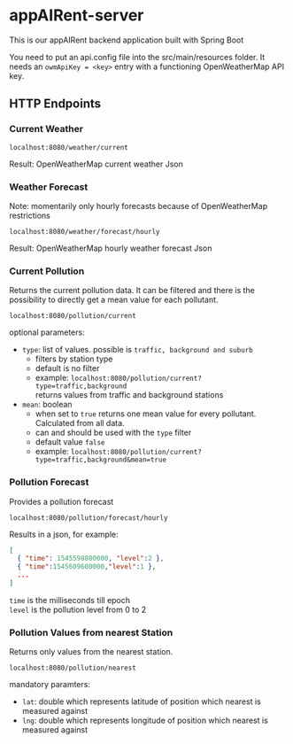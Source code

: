 # appAIRent-server
This is our appAIRent backend application built with Spring Boot

You need to put an api.config file into the src/main/resources folder. 
It needs an `owmApiKey = <key>` entry with a functioning OpenWeatherMap API key.

##  HTTP Endpoints

### Current Weather

```localhost:8080/weather/current```

Result: OpenWeatherMap current weather Json
 
### Weather Forecast

Note: momentarily only hourly forecasts because of OpenWeatherMap restrictions

`localhost:8080/weather/forecast/hourly`

Result: OpenWeatherMap hourly weather forecast Json

### Current Pollution

Returns the current pollution data. 
It can be filtered and there is the possibility to directly get a mean value for
 each pollutant.

`localhost:8080/pollution/current`

optional parameters:

- `type`: list of values. possible is `traffic, background and suburb`
  - filters by station type
  - default is no filter
  - example: `localhost:8080/pollution/current?type=traffic,background`  
  returns values from traffic and background stations 
- `mean`: boolean
  - when set to `true` returns one mean value for every pollutant. Calculated from all data.
  - can and should be used with the `type` filter
  - default value `false`
  - example: `localhost:8080/pollution/current?type=traffic,background&mean=true`

### Pollution Forecast

Provides a pollution forecast

`localhost:8080/pollution/forecast/hourly`

Results in a json, for example:
```json
[
  { "time": 1545598800000, "level":2 },
  { "time":1545609600000,"level":1 },
  ...
]
```

`time` is the milliseconds till epoch  
`level` is the pollution level from 0 to 2


### Pollution Values from nearest Station 

Returns only values from the nearest station.

`localhost:8080/pollution/nearest`

 mandatory paramters:
 
 - `lat`: double which represents latitude of position which nearest is measured against
 - `lng`: double which represents longitude of position which nearest is measured against